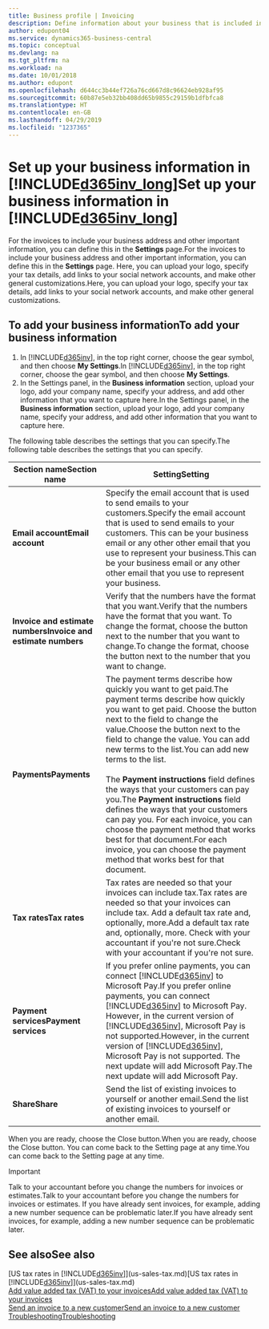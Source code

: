 ```yaml
---
title: Business profile | Invoicing
description: Define information about your business that is included in your invoices, such as your logo and company address.
author: edupont04
ms.service: dynamics365-business-central
ms.topic: conceptual
ms.devlang: na
ms.tgt_pltfrm: na
ms.workload: na
ms.date: 10/01/2018
ms.author: edupont
ms.openlocfilehash: d644cc3b44ef726a76cd667d8c96624eb928af95
ms.sourcegitcommit: 60b87e5eb32bb408dd65b9855c29159b1dfbfca8
ms.translationtype: HT
ms.contentlocale: en-GB
ms.lasthandoff: 04/29/2019
ms.locfileid: "1237365"
---
```

# <a name="set-up-your-business-information-in-included365invlongincludesd365invlongmd"></a><span data-ttu-id="1f335-103">Set up your business information in [!INCLUDE[d365inv_long](includes/d365inv_long.md)]</span><span class="sxs-lookup"><span data-stu-id="1f335-103">Set up your business information in [!INCLUDE[d365inv_long](includes/d365inv_long.md)]</span></span>

<span data-ttu-id="1f335-104">For the invoices to include your business address and other important information, you can define this in the **Settings** page.</span><span class="sxs-lookup"><span data-stu-id="1f335-104">For the invoices to include your business address and other important information, you can define this in the **Settings** page.</span></span> <span data-ttu-id="1f335-105">Here, you can upload your logo, specify your tax details, add links to your social network accounts, and make other general customizations.</span><span class="sxs-lookup"><span data-stu-id="1f335-105">Here, you can upload your logo, specify your tax details, add links to your social network accounts, and make other general customizations.</span></span>  

## <a name="to-add-your-business-information"></a><span data-ttu-id="1f335-106">To add your business information</span><span class="sxs-lookup"><span data-stu-id="1f335-106">To add your business information</span></span>

1. <span data-ttu-id="1f335-107">In [!INCLUDE[d365inv](includes/d365inv.md)], in the top right corner, choose the gear symbol, and then choose **My Settings**.</span><span class="sxs-lookup"><span data-stu-id="1f335-107">In [!INCLUDE[d365inv](includes/d365inv.md)], in the top right corner, choose the gear symbol, and then choose **My Settings**.</span></span>  
2. <span data-ttu-id="1f335-108">In the Settings panel, in the **Business information** section, upload your logo, add your company name, specify your address, and add other information that you want to capture here.</span><span class="sxs-lookup"><span data-stu-id="1f335-108">In the Settings panel, in the **Business information** section, upload your logo, add your company name, specify your address, and add other information that you want to capture here.</span></span>  

<span data-ttu-id="1f335-109">The following table describes the settings that you can specify.</span><span class="sxs-lookup"><span data-stu-id="1f335-109">The following table describes the settings that you can specify.</span></span>  


|<span data-ttu-id="1f335-110">Section name</span><span class="sxs-lookup"><span data-stu-id="1f335-110">Section name</span></span>  |<span data-ttu-id="1f335-111">Setting</span><span class="sxs-lookup"><span data-stu-id="1f335-111">Setting</span></span>  |
|--------------|---------|
|<span data-ttu-id="1f335-112">**Email account**</span><span class="sxs-lookup"><span data-stu-id="1f335-112">**Email account**</span></span>|<span data-ttu-id="1f335-113">Specify the email account that is used to send emails to your customers.</span><span class="sxs-lookup"><span data-stu-id="1f335-113">Specify the email account that is used to send emails to your customers.</span></span> <span data-ttu-id="1f335-114">This can be your business email or any other other email that you use to represent your business.</span><span class="sxs-lookup"><span data-stu-id="1f335-114">This can be your business email or any other other email that you use to represent your business.</span></span>|
|<span data-ttu-id="1f335-115">**Invoice and estimate numbers**</span><span class="sxs-lookup"><span data-stu-id="1f335-115">**Invoice and estimate numbers**</span></span>|<span data-ttu-id="1f335-116">Verify that the numbers have the format that you want.</span><span class="sxs-lookup"><span data-stu-id="1f335-116">Verify that the numbers have the format that you want.</span></span> <span data-ttu-id="1f335-117">To change the format, choose the button next to the number that you want to change.</span><span class="sxs-lookup"><span data-stu-id="1f335-117">To change the format, choose the button next to the number that you want to change.</span></span>|
|<span data-ttu-id="1f335-118">**Payments**</span><span class="sxs-lookup"><span data-stu-id="1f335-118">**Payments**</span></span>|<span data-ttu-id="1f335-119">The payment terms describe how quickly you want to get paid.</span><span class="sxs-lookup"><span data-stu-id="1f335-119">The payment terms describe how quickly you want to get paid.</span></span> <span data-ttu-id="1f335-120">Choose the button next to the field to change the value.</span><span class="sxs-lookup"><span data-stu-id="1f335-120">Choose the button next to the field to change the value.</span></span> <span data-ttu-id="1f335-121">You can add new terms to the list.</span><span class="sxs-lookup"><span data-stu-id="1f335-121">You can add new terms to the list.</span></span> </br> </br> <span data-ttu-id="1f335-122">The **Payment instructions** field defines the ways that your customers can pay you.</span><span class="sxs-lookup"><span data-stu-id="1f335-122">The **Payment instructions** field defines the ways that your customers can pay you.</span></span> <span data-ttu-id="1f335-123">For each invoice, you can choose the payment method that works best for that document.</span><span class="sxs-lookup"><span data-stu-id="1f335-123">For each invoice, you can choose the payment method that works best for that document.</span></span>|
|<span data-ttu-id="1f335-124">**Tax rates**</span><span class="sxs-lookup"><span data-stu-id="1f335-124">**Tax rates**</span></span>|<span data-ttu-id="1f335-125">Tax rates are needed so that your invoices can include tax.</span><span class="sxs-lookup"><span data-stu-id="1f335-125">Tax rates are needed so that your invoices can include tax.</span></span> <span data-ttu-id="1f335-126">Add a default tax rate and, optionally, more.</span><span class="sxs-lookup"><span data-stu-id="1f335-126">Add a default tax rate and, optionally, more.</span></span> <span data-ttu-id="1f335-127">Check with your accountant if you're not sure.</span><span class="sxs-lookup"><span data-stu-id="1f335-127">Check with your accountant if you're not sure.</span></span>|
|<span data-ttu-id="1f335-128">**Payment services**</span><span class="sxs-lookup"><span data-stu-id="1f335-128">**Payment services**</span></span>|<span data-ttu-id="1f335-129">If you prefer online payments, you can connect [!INCLUDE[d365inv](includes/d365inv.md)] to Microsoft Pay.</span><span class="sxs-lookup"><span data-stu-id="1f335-129">If you prefer online payments, you can connect [!INCLUDE[d365inv](includes/d365inv.md)] to Microsoft Pay.</span></span> <span data-ttu-id="1f335-130">However, in the current version of [!INCLUDE[d365inv](includes/d365inv.md)], Microsoft Pay is not supported.</span><span class="sxs-lookup"><span data-stu-id="1f335-130">However, in the current version of [!INCLUDE[d365inv](includes/d365inv.md)], Microsoft Pay is not supported.</span></span> <span data-ttu-id="1f335-131">The next update will add Microsoft Pay.</span><span class="sxs-lookup"><span data-stu-id="1f335-131">The next update will add Microsoft Pay.</span></span>|
|<span data-ttu-id="1f335-132">**Share**</span><span class="sxs-lookup"><span data-stu-id="1f335-132">**Share**</span></span>|<span data-ttu-id="1f335-133">Send the list of existing invoices to yourself or another email.</span><span class="sxs-lookup"><span data-stu-id="1f335-133">Send the list of existing invoices to yourself or another email.</span></span>|

<span data-ttu-id="1f335-134">When you are ready, choose the Close button.</span><span class="sxs-lookup"><span data-stu-id="1f335-134">When you are ready, choose the Close button.</span></span> <span data-ttu-id="1f335-135">You can come back to the Setting page at any time.</span><span class="sxs-lookup"><span data-stu-id="1f335-135">You can come back to the Setting page at any time.</span></span>  

> [!IMPORTANT]  
> <span data-ttu-id="1f335-136">Talk to your accountant before you change the numbers for invoices or estimates.</span><span class="sxs-lookup"><span data-stu-id="1f335-136">Talk to your accountant before you change the numbers for invoices or estimates.</span></span> <span data-ttu-id="1f335-137">If you have already sent invoices, for example, adding a new number sequence can be problematic later.</span><span class="sxs-lookup"><span data-stu-id="1f335-137">If you have already sent invoices, for example, adding a new number sequence can be problematic later.</span></span>  

## <a name="see-also"></a><span data-ttu-id="1f335-138">See also</span><span class="sxs-lookup"><span data-stu-id="1f335-138">See also</span></span>
<span data-ttu-id="1f335-139">[US tax rates in [!INCLUDE[d365inv](includes/d365inv.md)]](us-sales-tax.md)</span><span class="sxs-lookup"><span data-stu-id="1f335-139">[US tax rates in [!INCLUDE[d365inv](includes/d365inv.md)]](us-sales-tax.md)</span></span>  
[<span data-ttu-id="1f335-140">Add value added tax (VAT) to your invoices</span><span class="sxs-lookup"><span data-stu-id="1f335-140">Add value added tax (VAT) to your invoices</span></span>](add-vat.md)  
[<span data-ttu-id="1f335-141">Send an invoice to a new customer</span><span class="sxs-lookup"><span data-stu-id="1f335-141">Send an invoice to a new customer</span></span>](send-invoice.md)  
[<span data-ttu-id="1f335-142">Troubleshooting</span><span class="sxs-lookup"><span data-stu-id="1f335-142">Troubleshooting</span></span>](about-troubleshooting.md)  

